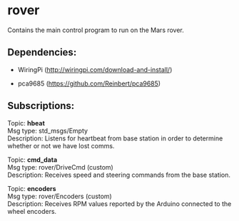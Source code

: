 # rover
Contains the main control program to run on the Mars rover.

## Dependencies:

- WiringPi (http://wiringpi.com/download-and-install/)

- pca9685 (https://github.com/Reinbert/pca9685)

## Subscriptions:

Topic:       **hbeat**<br />
Msg type:    std_msgs/Empty<br />
Description: Listens for heartbeat from base station in order to determine whether or not we have lost comms.

Topic:       **cmd_data**<br />
Msg type:    rover/DriveCmd (custom)<br />
Description: Receives speed and steering commands from the base station.

Topic:       **encoders**<br />
Msg type:    rover/Encoders (custom)<br />
Description: Receives RPM values reported by the Arduino connected to the wheel encoders.
